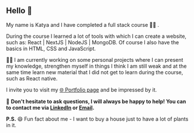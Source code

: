 ## Hello 👋

My name is Katya and I have completed a full stack course :woman_student: . 

During the course I learned a lot of tools with which I can create a website, such as: React | NextJS | NodeJS | MongoDB. 
Of course I also have the basics in HTML, CSS and JavaScript.

:technologist: I am currently working on some personal projects where I can present my knowledge, strengthen myself in things I think I am still weak and at the same time learn new material that I did not get to learn during the course, such as React native.

I invite you to visit my [ :globe_with_meridians: Portfolio page](https://katya-ru.herokuapp.com//) and be impressed by it.

:email: **Don't hesitate to ask questions, I will always be happy to help! You can to contact me via [LinkedIn](https://www.linkedin.com/in/katya-rukosuev/) or [Email](mailto:katya.ru.fullstack@gmail.com).**

**P.S.** 😄 Fun fact about me  - I want to buy a house just to have a lot of plants in it.
